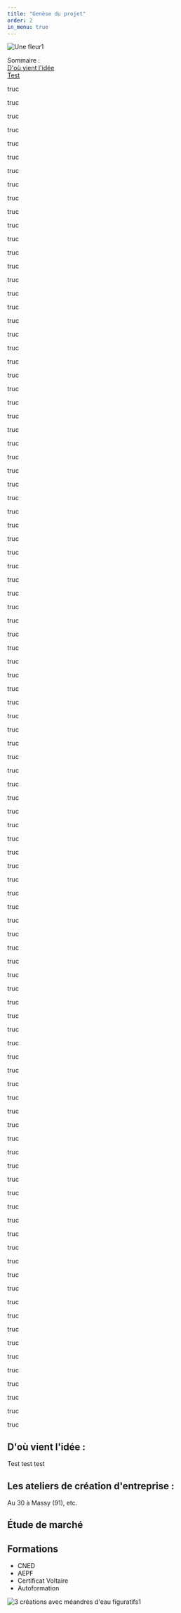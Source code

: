 ```yaml
---
title: "Genèse du projet"
order: 2
in_menu: true
---
```

![Une fleur1](/images/fleur.jpeg)


Sommaire :  
[D'où vient l'idée](#idée)  
[Test](#test)


truc

truc

truc

truc

truc

truc

truc

truc

truc

truc

truc

truc

truc

truc

truc

truc

truc

truc

truc

truc

truc

truc

truc

truc

truc

truc

truc

truc

truc

truc

truc

truc

truc


truc

truc

truc

truc

truc

truc

truc

truc

truc

truc

truc

truc

truc

truc

truc

truc

truc

truc

truc

truc

truc

truc

truc

truc

truc

truc

truc

truc

truc

truc

truc

truc

truc


truc

truc

truc

truc

truc

truc

truc

truc

truc

truc

truc

truc

truc

truc

truc

truc

truc

truc

truc

truc

truc

truc

truc

truc

truc

truc

truc

truc

truc

truc

truc

truc

truc






## **D'où vient l'idée :** <a name="idée"></a>

<a name="test"></a> Test test test

## **Les ateliers de création d'entreprise :**

Au 30 à Massy (91), etc.

## **Étude de marché**


## **Formations**

- CNED
- AEPF
- Certificat Voltaire
- Autoformation 

![3 créations avec méandres d'eau figuratifs1](https://github.com/ebasso89/une-vie-adaptee/blob/main/images/Au%20fil%20de%20leau.png) 